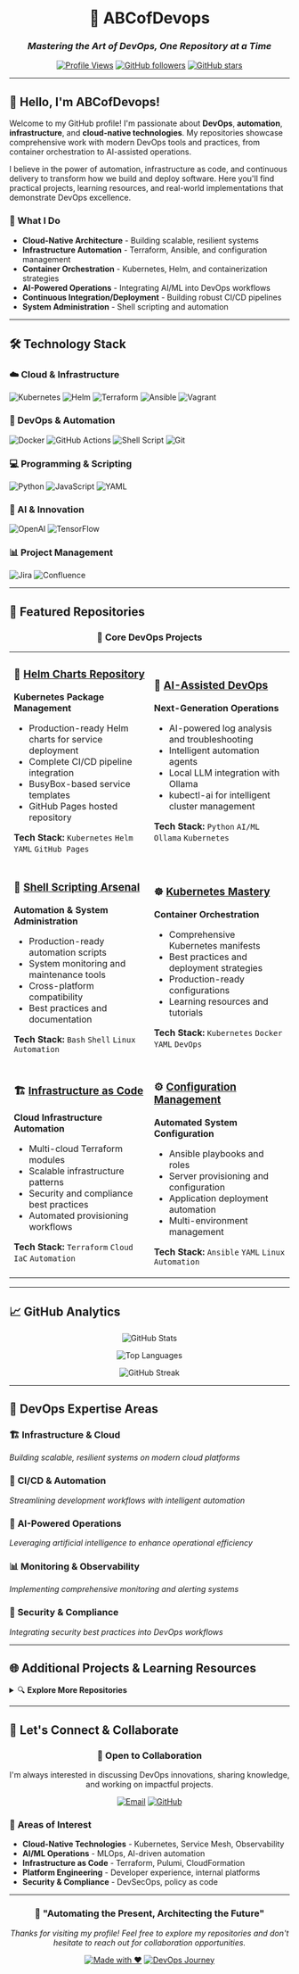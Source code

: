 <div align="center">
  
# 🚀 ABCofDevops
### *Mastering the Art of DevOps, One Repository at a Time*

[![Profile Views](https://komarev.com/ghpvc/?username=abcofdevops&color=blue&style=for-the-badge)](https://github.com/abcofdevops)
[![GitHub followers](https://img.shields.io/github/followers/abcofdevops?logo=github&style=for-the-badge&color=0969da)](https://github.com/abcofdevops)
[![GitHub stars](https://img.shields.io/github/stars/abcofdevops?logo=github&style=for-the-badge&color=0969da)](https://github.com/abcofdevops)

</div>


---

## 👋 Hello, I'm ABCofDevops!

Welcome to my GitHub profile! I'm passionate about **DevOps**, **automation**, **infrastructure**, and **cloud-native technologies**. My repositories showcase comprehensive work with modern DevOps tools and practices, from container orchestration to AI-assisted operations.

I believe in the power of automation, infrastructure as code, and continuous delivery to transform how we build and deploy software. Here you'll find practical projects, learning resources, and real-world implementations that demonstrate DevOps excellence.

### 🎯 What I Do
- **Cloud-Native Architecture** - Building scalable, resilient systems
- **Infrastructure Automation** - Terraform, Ansible, and configuration management
- **Container Orchestration** - Kubernetes, Helm, and containerization strategies
- **AI-Powered Operations** - Integrating AI/ML into DevOps workflows
- **Continuous Integration/Deployment** - Building robust CI/CD pipelines
- **System Administration** - Shell scripting and automation

---

## 🛠️ Technology Stack

### ☁️ Cloud & Infrastructure
![Kubernetes](https://img.shields.io/badge/kubernetes-%23326ce5.svg?style=for-the-badge&logo=kubernetes&logoColor=white)
![Helm](https://img.shields.io/badge/Helm-0F1689?style=for-the-badge&logo=helm&logoColor=white)
![Terraform](https://img.shields.io/badge/terraform-%235835CC.svg?style=for-the-badge&logo=terraform&logoColor=white)
![Ansible](https://img.shields.io/badge/ansible-%231A1918.svg?style=for-the-badge&logo=ansible&logoColor=white)
![Vagrant](https://img.shields.io/badge/vagrant-%231563FF.svg?style=for-the-badge&logo=vagrant&logoColor=white)

### 🔧 DevOps & Automation
![Docker](https://img.shields.io/badge/docker-%230db7ed.svg?style=for-the-badge&logo=docker&logoColor=white)
![GitHub Actions](https://img.shields.io/badge/github%20actions-%232671E5.svg?style=for-the-badge&logo=githubactions&logoColor=white)
![Shell Script](https://img.shields.io/badge/shell_script-%23121011.svg?style=for-the-badge&logo=gnu-bash&logoColor=white)
![Git](https://img.shields.io/badge/git-%23F05033.svg?style=for-the-badge&logo=git&logoColor=white)

### 💻 Programming & Scripting
![Python](https://img.shields.io/badge/python-3670A0?style=for-the-badge&logo=python&logoColor=ffdd54)
![JavaScript](https://img.shields.io/badge/javascript-%23323330.svg?style=for-the-badge&logo=javascript&logoColor=%23F7DF1E)
![YAML](https://img.shields.io/badge/yaml-%23ffffff.svg?style=for-the-badge&logo=yaml&logoColor=151515)

### 🤖 AI & Innovation
![OpenAI](https://img.shields.io/badge/OpenAI-412991?style=for-the-badge&logo=openai&logoColor=white)
![TensorFlow](https://img.shields.io/badge/TensorFlow-%23FF6F00.svg?style=for-the-badge&logo=TensorFlow&logoColor=white)

### 📊 Project Management
![Jira](https://img.shields.io/badge/jira-%230A0FFF.svg?style=for-the-badge&logo=jira&logoColor=white)
![Confluence](https://img.shields.io/badge/confluence-%23172BF4.svg?style=for-the-badge&logo=confluence&logoColor=white)

---

## 🌟 Featured Repositories

<div align="center">
  
### 🎯 Core DevOps Projects

</div>

<table>
<tr>
<td width="50%">

### 🔧 [Helm Charts Repository](https://github.com/abcofdevops/helm)
**Kubernetes Package Management**
- Production-ready Helm charts for service deployment
- Complete CI/CD pipeline integration
- BusyBox-based service templates
- GitHub Pages hosted repository

**Tech Stack:** `Kubernetes` `Helm` `YAML` `GitHub Pages`

</td>
<td width="50%">

### 🤖 [AI-Assisted DevOps](https://github.com/abcofdevops/aiops)
**Next-Generation Operations**
- AI-powered log analysis and troubleshooting
- Intelligent automation agents
- Local LLM integration with Ollama
- kubectl-ai for intelligent cluster management

**Tech Stack:** `Python` `AI/ML` `Ollama` `Kubernetes`

</td>
</tr>
<tr>
<td width="50%">

### 🐧 [Shell Scripting Arsenal](https://github.com/abcofdevops/shell-scripting)
**Automation & System Administration**
- Production-ready automation scripts
- System monitoring and maintenance tools
- Cross-platform compatibility
- Best practices and documentation

**Tech Stack:** `Bash` `Shell` `Linux` `Automation`

</td>
<td width="50%">

### ☸️ [Kubernetes Mastery](https://github.com/abcofdevops/kubernetes)
**Container Orchestration**
- Comprehensive Kubernetes manifests
- Best practices and deployment strategies
- Production-ready configurations
- Learning resources and tutorials

**Tech Stack:** `Kubernetes` `Docker` `YAML` `DevOps`

</td>
</tr>
<tr>
<td width="50%">

### 🏗️ [Infrastructure as Code](https://github.com/abcofdevops/terraform)
**Cloud Infrastructure Automation**
- Multi-cloud Terraform modules
- Scalable infrastructure patterns
- Security and compliance best practices
- Automated provisioning workflows

**Tech Stack:** `Terraform` `Cloud` `IaC` `Automation`

</td>
<td width="50%">

### ⚙️ [Configuration Management](https://github.com/abcofdevops/ansible)
**Automated System Configuration**
- Ansible playbooks and roles
- Server provisioning and configuration
- Application deployment automation
- Multi-environment management

**Tech Stack:** `Ansible` `YAML` `Linux` `Automation`

</td>
</tr>
</table>

---

## 📈 GitHub Analytics

<div align="center">
  
![GitHub Stats](https://github-readme-stats.vercel.app/api?username=abcofdevops&show_icons=true&theme=dark&hide_border=true&bg_color=0D1117&title_color=58A6FF&icon_color=58A6FF&text_color=C9D1D9&border_radius=10)

![Top Languages](https://github-readme-stats.vercel.app/api/top-langs/?username=abcofdevops&layout=compact&theme=dark&hide_border=true&bg_color=0D1117&title_color=58A6FF&text_color=C9D1D9&border_radius=10)

![GitHub Streak](https://github-readme-streak-stats.herokuapp.com/?user=abcofdevops&theme=dark&hide_border=true&background=0D1117&stroke=58A6FF&ring=58A6FF&fire=58A6FF&currStreakNum=C9D1D9&sideNums=C9D1D9&currStreakLabel=58A6FF&sideLabels=58A6FF&dates=C9D1D9)

</div>

---

## 🎯 DevOps Expertise Areas

<div align="LEFT">

### 🏗️ **Infrastructure & Cloud**
*Building scalable, resilient systems on modern cloud platforms*

### 🔄 **CI/CD & Automation**
*Streamlining development workflows with intelligent automation*

### 🤖 **AI-Powered Operations**
*Leveraging artificial intelligence to enhance operational efficiency*

### 📊 **Monitoring & Observability**
*Implementing comprehensive monitoring and alerting systems*

### 🔐 **Security & Compliance**
*Integrating security best practices into DevOps workflows*

</div>

---

## 🌐 Additional Projects & Learning Resources

<details>
<summary>🔍 <strong>Explore More Repositories</strong></summary>

### 🐍 [Python Development](https://github.com/abcofdevops/python)
- **Python 101** - Comprehensive Python learning resources
- Automation scripts and utilities
- DevOps tool integration examples

### 🖥️ [Vagrant Environments](https://github.com/abcofdevops/vagrant)
- **Local Development Setup** - Create Linux VMs with Vagrant
- Multi-machine environments for testing
- Development workflow automation

### 📋 [Project Management](https://github.com/abcofdevops/github)
- **Jira & Scrum Mastery** - Agile project management
- Workflow automation and integration
- Best practices for DevOps teams

### 🚀 [Kubernetes with Kops](https://github.com/abcofdevops/kubernetes-kops)
- **Production Cluster Setup** - AWS-based Kubernetes clusters
- Automated cluster provisioning
- High availability configurations

### 🐳 [MERN Stack Containerization](https://github.com/abcofdevops/MERN-docker-compose)
- **Full-Stack Docker Deployment** - MERN application containerization
- Multi-container orchestration
- Development and production environments

### 🔧 [MCP Integration](https://github.com/abcofdevops/mcp-project)
- **Model Context Protocol** - Advanced AI integration
- Real-time MCP server implementation
- GitHub integration patterns

### 📚 [GitHub Best Practices](https://github.com/abcofdevops/github)
- **Repository Management** - GitHub workflow optimization
- Personal Access Token management
- README standards and documentation

</details>

---

## 🤝 Let's Connect & Collaborate

<div align="center">

### 💬 **Open to Collaboration**
I'm always interested in discussing DevOps innovations, sharing knowledge, and working on impactful projects.

[![Email](https://img.shields.io/badge/Email-abcofdevops@gmail.com-red?style=for-the-badge&logo=gmail&logoColor=white)](mailto:abcofdevops@gmail.com)
[![GitHub](https://img.shields.io/badge/GitHub-abcofdevops-black?style=for-the-badge&logo=github&logoColor=white)](https://github.com/abcofdevops)

</div>

### 🎯 **Areas of Interest**
- **Cloud-Native Technologies** - Kubernetes, Service Mesh, Observability
- **AI/ML Operations** - MLOps, AI-driven automation
- **Infrastructure as Code** - Terraform, Pulumi, CloudFormation
- **Platform Engineering** - Developer experience, internal platforms
- **Security & Compliance** - DevSecOps, policy as code



---

<div align="center">

### 🚀 **"Automating the Present, Architecting the Future"**

*Thanks for visiting my profile! Feel free to explore my repositories and don't hesitate to reach out for collaboration opportunities.*

[![Made with ❤️](https://img.shields.io/badge/Made%20with-❤️-red?style=for-the-badge)](https://github.com/abcofdevops)
[![DevOps Journey](https://img.shields.io/badge/DevOps-Journey-blue?style=for-the-badge)](https://github.com/abcofdevops)

</div>
